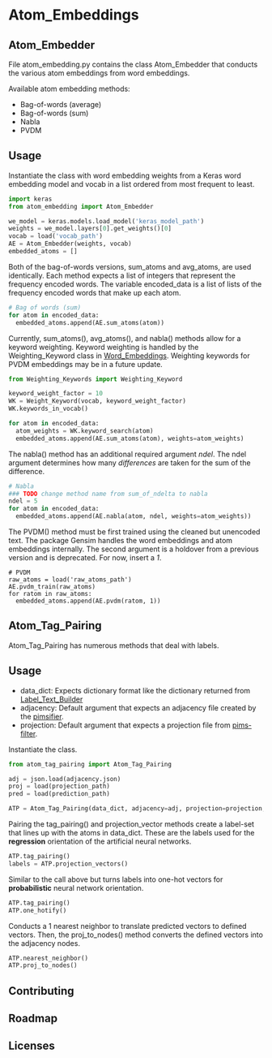 # Atom_Embeddings

<!--- 
Take out the PVDM scripts
-->

## Atom_Embedder

File atom_embedding.py contains the class Atom_Embedder that conducts the various atom embeddings from word embeddings.

Available atom embedding methods:
* Bag-of-words (average)
* Bag-of-words (sum)
* Nabla
* PVDM


## Usage
Instantiate the class with word embedding weights from a Keras word embedding model and vocab in a list ordered from most frequent to least.

```python
import keras
from atom_embedding import Atom_Embedder

we_model = keras.models.load_model('keras_model_path')
weights = we_model.layers[0].get_weights()[0]
vocab = load('vocab_path')
AE = Atom_Embedder(weights, vocab)
embedded_atoms = []
```


Both of the bag-of-words versions, sum_atoms and avg_atoms, are used identically. Each method expects a list of integers that represent the frequency encoded words. The variable encoded_data is a list of lists of the frequency encoded words that make up each atom.
```python
# Bag of words (sum)
for atom in encoded_data:
  embedded_atoms.append(AE.sum_atoms(atom))
```

Currently, sum_atoms(), avg_atoms(), and nabla() methods allow for a keyword weighting. 
Keyword weighting is handled by the Weighting_Keyword class in [Word_Embeddings](https://github.com/dialectic/Metastimuli-Project/blob/master/Word_Embeddings/Weighting_Keywords.py).
Weighting keywords for PVDM embeddings may be in a future update.
```python
from Weighting_Keywords import Weighting_Keyword

keyword_weight_factor = 10
WK = Weight_Keyword(vocab, keyword_weight_factor)
WK.keywords_in_vocab()

for atom in encoded_data:
  atom_weights = WK.keyword_search(atom)
  embedded_atoms.append(AE.sum_atoms(atom), weights=atom_weights)
```

The nabla() method has an additional required argument *ndel*. 
The ndel argument determines how many *differences* are taken for the sum of the difference.
```python
# Nabla
### TODO change method name from sum_of_ndelta to nabla
ndel = 5
for atom in encoded_data:
  embedded_atoms.append(AE.nabla(atom, ndel, weights=atom_weights))
```

The PVDM() method must be first trained using the cleaned but unencoded text. 
The package Gensim handles the word embeddings and atom embeddings internally.
The second argument is a holdover from a previous version and is deprecated. 
For now, insert a *1*.
```ptyhon
# PVDM
raw_atoms = load('raw_atoms_path')
AE.pvdm_train(raw_atoms)
for ratom in raw_atoms:
  embedded_atoms.append(AE.pvdm(ratom, 1))

```
## Atom_Tag_Pairing
Atom_Tag_Pairing has numerous methods that deal with labels.

## Usage


* data_dict: Expects dictionary format like the dictionary returned from [Label_Text_Builder](https://github.com/dialectic/Metastimuli-Project/blob/master/Tex-Processing/Label_Text_Builder.py)
* adjacency: Default argument that expects an adjacency file created by the [pimsifier](https://github.com/dialectic/dialectica-pimsifier/blob/ba5f5d647ef870de8d5bc62da380891d1f958745/pimsifier.rb).
* projection: Default argument that expects a projection file from [pims-filter](https://github.com/dialectic/pims-filter/blob/ceab98b384ff23d841e74bdef7bd6e9ee2813ed0/pims-filter.py).


Instantiate the class.
```python
from atom_tag_pairing import Atom_Tag_Pairing

adj = json.load(adjacency.json)
proj = load(projection_path)
pred = load(prediction_path)

ATP = Atom_Tag_Pairing(data_dict, adjacency=adj, projection=projection, prediction=pred
```

Pairing the tag_pairing() and projection_vector methods create a label-set that lines up with the atoms in data_dict. These are the labels used for the **regression** orientation of the artificial neural networks.
```python
ATP.tag_pairing()
labels = ATP.projection_vectors()
```

Similar to the call above but turns labels into one-hot vectors for **probabilistic** neural network orientation.
```python
ATP.tag_pairing()
ATP.one_hotify()
```

Conducts a 1 nearest neighbor to translate predicted vectors to defined vectors. Then, the proj_to_nodes() method converts the defined vectors into the adjacency nodes.
```python
ATP.nearest_neighbor()
ATP.proj_to_nodes()
```

## Contributing

## Roadmap

## Licenses

